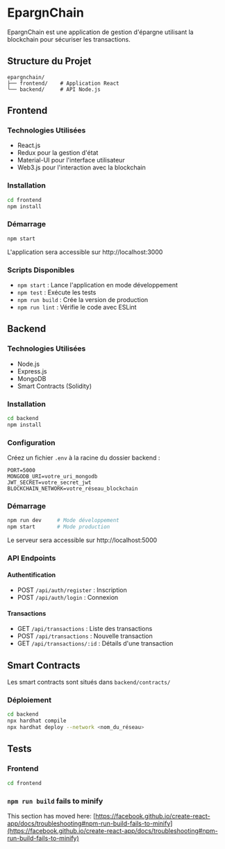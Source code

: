 # EpargnChain

EpargnChain est une application de gestion d'épargne utilisant la blockchain pour sécuriser les transactions.

## Structure du Projet

```
epargnchain/
├── frontend/    # Application React
└── backend/     # API Node.js
```

## Frontend

### Technologies Utilisées
- React.js
- Redux pour la gestion d'état
- Material-UI pour l'interface utilisateur
- Web3.js pour l'interaction avec la blockchain

### Installation

```bash
cd frontend
npm install
```

### Démarrage

```bash
npm start
```
L'application sera accessible sur http://localhost:3000

### Scripts Disponibles

- `npm start` : Lance l'application en mode développement
- `npm test` : Exécute les tests
- `npm run build` : Crée la version de production
- `npm run lint` : Vérifie le code avec ESLint

## Backend

### Technologies Utilisées
- Node.js
- Express.js
- MongoDB
- Smart Contracts (Solidity)

### Installation

```bash
cd backend
npm install
```

### Configuration

Créez un fichier `.env` à la racine du dossier backend :

```env
PORT=5000
MONGODB_URI=votre_uri_mongodb
JWT_SECRET=votre_secret_jwt
BLOCKCHAIN_NETWORK=votre_réseau_blockchain
```

### Démarrage

```bash
npm run dev     # Mode développement
npm start       # Mode production
```

Le serveur sera accessible sur http://localhost:5000

### API Endpoints

#### Authentification
- POST `/api/auth/register` : Inscription
- POST `/api/auth/login` : Connexion

#### Transactions
- GET `/api/transactions` : Liste des transactions
- POST `/api/transactions` : Nouvelle transaction
- GET `/api/transactions/:id` : Détails d'une transaction

## Smart Contracts

Les smart contracts sont situés dans `backend/contracts/`

### Déploiement

```bash
cd backend
npx hardhat compile
npx hardhat deploy --network <nom_du_réseau>
```

## Tests

### Frontend
```bash
cd frontend
```

### `npm run build` fails to minify

This section has moved here: [https://facebook.github.io/create-react-app/docs/troubleshooting#npm-run-build-fails-to-minify](https://facebook.github.io/create-react-app/docs/troubleshooting#npm-run-build-fails-to-minify)
